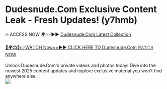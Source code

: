 # Dudesnude.Com Exclusive Content Leak - Fresh Updates! (y7hmb)

🔥 ACCESS NOW 🌍==►► <a href="https://tinyurl.com/yc657z5k" rel="nofollow">Dudesnude.Com Latest Collection</a>
<br><br>
[🔴🌍📺📱👉WA𝚃CH Now==►► CLICK HERE TO Dudesnude.Com 𝚆𝙰𝚃𝙲𝙷 NOW](https://tinyurl.com/yc657z5k)
<br><br>
Unlock Dudesnude.Com's private videos and photos today! Dive into the newest 2025 content updates and explore exclusive material you won’t find anywhere else.
<br>
<a href="https://tinyurl.com/yc657z5k" rel="nofollow" data-target="animated-image.originalLink"><img src="https://camo.githubusercontent.com/8a4f000d20f83aca3bf7ec5f350d767afa0574a8a352519fd8cfa583a6f93a33/68747470733a2f2f692e696d6775722e636f6d2f644a486b345a712e676966" data-canonical-src="https://i.imgur.com/dJHk4Zq.gif" style="max-width: 100%; display: inline-block;" data-target="animated-image.originalImage"></a>
<br>
